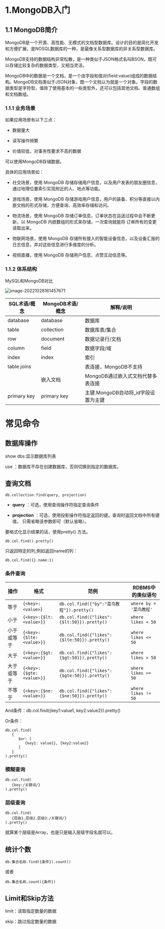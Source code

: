 # 1.MongoDB入门



## 1.1  MongoDB简介



MongoDB是一个开源、高性能、无模式的文档型数据库。设计的目的是简化开发和方便扩展，是NOSQL数据库的一种，是最像关系型数据库的非关系型数据库。



MongoDB支持的数据结构非常松散，是一种类似于JSON格式名叫BSON，既可以存储比较复杂的数据类型，又相当灵活。



MongoDB中的数据是一个文档，是一个由字段和值对(field:value)组成的数据结构。MongoDB文档类似于JSON对象，既一个文档认为就是一个对象。字段的数据类型是字符型，值除了使用基本的一些类型外，还可以包括其他文档、普通数组和文档数组。



### 1.1.1 业务场景



如果应用场景有以下三点：



- 数据量大

- 读写操作频繁

- 价值较低，对事务性要求不高的数据



可以使用MongoDB存储数据。



具体的应用场景如：



- 社交场景，使用 MongoDB 存储存储用户信息，以及用户发表的朋友圈信息，通过地理位置索引实现附近的人、地点等功能。

- 游戏场景，使用 MongoDB 存储游戏用户信息，用户的装备、积分等直接以内嵌文档的形式存储，方便查询、高效率存储和访问。

- 物流场景，使用 MongoDB 存储订单信息，订单状态在运送过程中会不断更新，以 MongoDB 内嵌数组的形式来存储，一次查询就能将 订单所有的变更读取出来。

- 物联网场景，使用 MongoDB 存储所有接入的智能设备信息，以及设备汇报的日志信息，并对这些信息进行多维度的分析。

- 视频直播，使用 MongoDB 存储用户信息、点赞互动信息等。



### 1.1.2 体系结构



MySQL和MongoDB对比

![image-20221028161457671](https://notes-img2022.oss-cn-shenzhen.aliyuncs.com/img/image-20221028161457671.png)

| SQL术语/概念 | MongoDB术语/概念 | 解释/说明                           |
| ------------ | ---------------- | ----------------------------------- |
| database     | database         | 数据库                              |
| table        | collection       | 数据库表/集合                       |
| row          | document         | 数据记录行/文档                     |
| column       | field            | 数据字段/域                         |
| index        | index            | 索引                                |
| table joins  |                  | 表连接，MongoDB不支持               |
|              | 嵌入文档         | MongoDB通过嵌入式文档代替多表连接   |
| primary key  | primary key      | 主键.MongoDB自动将_id字段设置为主键 |



# 常见命令



## 数据库操作



show dbs:显示数据库列表



use ：数据库不存在创建数据库，否则切换到指定的数据库。



## 查询文档



```plain
db.collection.find(query, projection)
```



- **query** ：可选，使用查询操作符指定查询条件

- **projection** ：可选，使用投影操作符指定返回的键。查询时返回文档中所有键值， 只需省略该参数即可（默认省略）。



要格式化显示结果的话，使用pretty() 方法。



```plain
db.col.find().pretty()
```



只返回特定的列,例如返回name的列：



```plain
db.col.find({}.name:1)
```



### 条件查询

| 操作       | 格式                     | 范例                                        | RDBMS中的类似语句       |
| ---------- | ------------------------ | ------------------------------------------- | ----------------------- |
| 等于       | `{<key>:<value>`}        | `db.col.find({"by":"菜鸟教程"}).pretty()`   | `where by = '菜鸟教程'` |
| 小于       | `{<key>:{$lt:<value>}}`  | `db.col.find({"likes":{$lt:50}}).pretty()`  | `where likes < 50`      |
| 小于或等于 | `{<key>:{$lte:<value>}}` | `db.col.find({"likes":{$lte:50}}).pretty()` | `where likes <= 50`     |
| 大于       | `{<key>:{$gt:<value>}}`  | `db.col.find({"likes":{$gt:50}}).pretty()`  | `where likes > 50`      |
| 大于或等于 | `{<key>:{$gte:<value>}}` | `db.col.find({"likes":{$gte:50}}).pretty()` | `where likes >= 50`     |
| 不等于     | `{<key>:{$ne:<value>}}`  | `db.col.find({"likes":{$ne:50}}).pretty()`  | `where likes != 50`     |



And条件：db.col.find({key1:value1, key2:value2}).pretty()



Or条件：



```plain
db.col.find(
   {
      $or: [
         {key1: value1}, {key2:value2}
      ]
   }
).pretty()
```



### 模糊查询

```plain
db.col.find(
   {key:/关键词/}
).pretty()
```



### 层级查询

```plain
db.col.find(
   {层级1.层级2.层级3:/关键词/}
).pretty()
```

就算某个层级是Array，也是只是输入层级字段名就可以。



## 统计个数



```plain
db.集合名称.find({条件}).count()
```



或者



```plain
db.集合名称.count({条件})
```



## Limit和Skip方法



limit：读取指定数量的数据



skip：跳过指定数量的数据